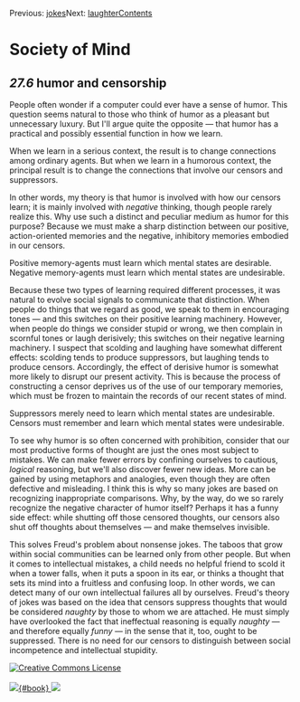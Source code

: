 <div class="chapnav">

<span class="prev">Previous: [jokes](./som-27.5.html)</span><span
class="next">Next: [laughter](./som-27.7.html)</span><span
class="contents">[Contents](index.html)</span>
<div class="titlebar">

Society of Mind
===============

</div>

</div>

*27.6* humor and censorship
---------------------------

People often wonder if a computer could ever have a sense of humor. This
question seems natural to those who think of humor as a pleasant but
unnecessary luxury. But I'll argue quite the opposite — that humor has a
practical and possibly essential function in how we learn.

When we learn in a serious context, the result is to change connections
among ordinary agents. But when we learn in a humorous context, the
principal result is to change the connections that involve our censors
and suppressors.

In other words, my theory is that humor is involved with how our censors
learn; it is mainly involved with *negative* thinking, though people
rarely realize this. Why use such a distinct and peculiar medium as
humor for this purpose? Because we must make a sharp distinction between
our positive, action-oriented memories and the negative, inhibitory
memories embodied in our censors.

Positive memory-agents must learn which mental states are desirable.
Negative memory-agents must learn which mental states are undesirable.

Because these two types of learning required different processes, it was
natural to evolve social signals to communicate that distinction. When
people do things that we regard as good, we speak to them in encouraging
tones — and this switches on their positive learning machinery. However,
when people do things we consider stupid or wrong, we then complain in
scornful tones or laugh derisively; this switches on their negative
learning machinery. I suspect that scolding and laughing have somewhat
different effects: scolding tends to produce suppressors, but laughing
tends to produce censors. Accordingly, the effect of derisive humor is
somewhat more likely to disrupt our present activity. This is because
the process of constructing a censor deprives us of the use of our
temporary memories, which must be frozen to maintain the records of our
recent states of mind.

Suppressors merely need to learn which mental states are undesirable.
Censors must remember and learn which mental states were undesirable.

To see why humor is so often concerned with prohibition, consider that
our most productive forms of thought are just the ones most subject to
mistakes. We can make fewer errors by confining ourselves to cautious,
*logical* reasoning, but we'll also discover fewer new ideas. More can
be gained by using metaphors and analogies, even though they are often
defective and misleading. I think this is why so many jokes are based on
recognizing inappropriate comparisons. Why, by the way, do we so rarely
recognize the negative character of humor itself? Perhaps it has a funny
side effect: while shutting off those censored thoughts, our censors
also shut off thoughts about themselves — and make themselves invisible.

This solves Freud's problem about nonsense jokes. The taboos that grow
within social communities can be learned only from other people. But
when it comes to intellectual mistakes, a child needs no helpful friend
to scold it when a tower falls, when it puts a spoon in its ear, or
thinks a thought that sets its mind into a fruitless and confusing loop.
In other words, we can detect many of our own intellectual failures all
by ourselves. Freud's theory of jokes was based on the idea that censors
suppress thoughts that would be considered *naughty* by those to whom we
are attached. He must simply have overlooked the fact that ineffectual
reasoning is equally *naughty* — and therefore equally *funny* — in the
sense that it, too, ought to be suppressed. There is no need for our
censors to distinguish between social incompetence and intellectual
stupidity.

<div class="footer">

[![Creative Commons
License](http://i.creativecommons.org/l/by-nc-sa/3.0/80x15.png)](http://creativecommons.org/licenses/by-nc-sa/3.0/deed.en_US)\
\
[![](./images/som_book.jpeg){#book}
![](./images/a_logo_17.gif)](http://www.amazon.com/gp/product/0671657135?ie=UTF8&camp=1789&creativeASIN=0671657135&linkCode=xm2&tag=marvinminsky)

</div>
